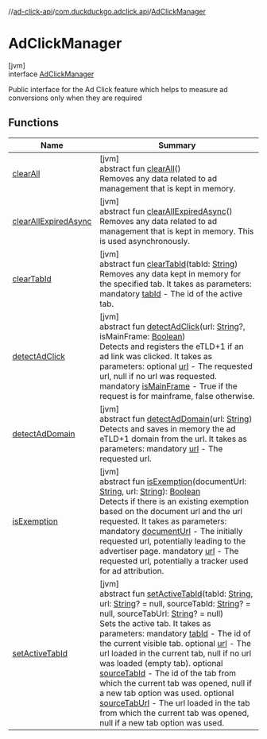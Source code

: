//[ad-click-api](../../../index.md)/[com.duckduckgo.adclick.api](../index.md)/[AdClickManager](index.md)

# AdClickManager

[jvm]\
interface [AdClickManager](index.md)

Public interface for the Ad Click feature which helps to measure ad conversions only when they are required

## Functions

| Name | Summary |
|---|---|
| [clearAll](clear-all.md) | [jvm]<br>abstract fun [clearAll](clear-all.md)()<br>Removes any data related to ad management that is kept in memory. |
| [clearAllExpiredAsync](clear-all-expired-async.md) | [jvm]<br>abstract fun [clearAllExpiredAsync](clear-all-expired-async.md)()<br>Removes any data related to ad management that is kept in memory. This is used asynchronously. |
| [clearTabId](clear-tab-id.md) | [jvm]<br>abstract fun [clearTabId](clear-tab-id.md)(tabId: [String](https://kotlinlang.org/api/latest/jvm/stdlib/kotlin/-string/index.html))<br>Removes any data kept in memory for the specified tab. It takes as parameters: mandatory [tabId](clear-tab-id.md) - The id of the active tab. |
| [detectAdClick](detect-ad-click.md) | [jvm]<br>abstract fun [detectAdClick](detect-ad-click.md)(url: [String](https://kotlinlang.org/api/latest/jvm/stdlib/kotlin/-string/index.html)?, isMainFrame: [Boolean](https://kotlinlang.org/api/latest/jvm/stdlib/kotlin/-boolean/index.html))<br>Detects and registers the eTLD+1 if an ad link was clicked. It takes as parameters: optional [url](detect-ad-click.md) - The requested url, null if no url was requested. mandatory [isMainFrame](detect-ad-click.md) - True if the request is for mainframe, false otherwise. |
| [detectAdDomain](detect-ad-domain.md) | [jvm]<br>abstract fun [detectAdDomain](detect-ad-domain.md)(url: [String](https://kotlinlang.org/api/latest/jvm/stdlib/kotlin/-string/index.html))<br>Detects and saves in memory the ad eTLD+1 domain from the url. It takes as parameters: mandatory [url](detect-ad-domain.md) - The requested url. |
| [isExemption](is-exemption.md) | [jvm]<br>abstract fun [isExemption](is-exemption.md)(documentUrl: [String](https://kotlinlang.org/api/latest/jvm/stdlib/kotlin/-string/index.html), url: [String](https://kotlinlang.org/api/latest/jvm/stdlib/kotlin/-string/index.html)): [Boolean](https://kotlinlang.org/api/latest/jvm/stdlib/kotlin/-boolean/index.html)<br>Detects if there is an existing exemption based on the document url and the url requested. It takes as parameters: mandatory [documentUrl](is-exemption.md) - The initially requested url, potentially leading to the advertiser page. mandatory [url](is-exemption.md) - The requested url, potentially a tracker used for ad attribution. |
| [setActiveTabId](set-active-tab-id.md) | [jvm]<br>abstract fun [setActiveTabId](set-active-tab-id.md)(tabId: [String](https://kotlinlang.org/api/latest/jvm/stdlib/kotlin/-string/index.html), url: [String](https://kotlinlang.org/api/latest/jvm/stdlib/kotlin/-string/index.html)? = null, sourceTabId: [String](https://kotlinlang.org/api/latest/jvm/stdlib/kotlin/-string/index.html)? = null, sourceTabUrl: [String](https://kotlinlang.org/api/latest/jvm/stdlib/kotlin/-string/index.html)? = null)<br>Sets the active tab. It takes as parameters: mandatory [tabId](set-active-tab-id.md) - The id of the current visible tab. optional [url](set-active-tab-id.md) - The url loaded in the current tab, null if no url was loaded (empty tab). optional [sourceTabId](set-active-tab-id.md) - The id of the tab from which the current tab was opened, null if a new tab option was used. optional [sourceTabUrl](set-active-tab-id.md) - The url loaded in the tab from which the current tab was opened, null if a new tab option was used. |
